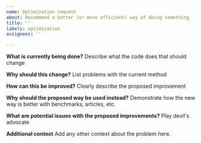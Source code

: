 ```yaml
---
name: Optimization request
about: Recommend a better (or more efficient) way of doing something
title: ''
labels: optimization
assignees: ''

---
```


**What is currently being done?**
Describe what the code does that should change

**Why should this change?**
List problems with the current method

**How can this be improved?**
Clearly describe the proposed improvement

**Why should the proposed way be used instead?**
Demonstrate how the new way is better with benchmarks, articles, etc.

**What are potential issues with the proposed improvements?**
Play devil's advocate

**Additional context**
Add any other context about the problem here.
